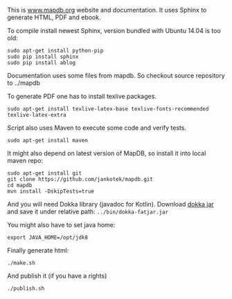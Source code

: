 This is www.mapdb.org website and documentation. It uses Sphinx to generate HTML, PDF and ebook.

To compile install newest Sphinx, version bundled with Ubuntu 14.04 is too old:

    sudo apt-get install python-pip
    sudo pip install sphinx
    sudo pip install ablog

Documentation uses some files from mapdb. So checkout source repository to ../mapdb

To generate PDF one has to install texlive packages.

    sudo apt-get install texlive-latex-base texlive-fonts-recommended texlive-latex-extra

Script also uses Maven to execute some code and verify tests. 

    sudo apt-get install maven
    
It might also depend on latest version of MapDB, so install it into local maven repo:
    
    sudo apt-get install git
    git clone https://github.com/jankotek/mapdb.git
    cd mapdb
    mvn install -DskipTests=true

And you will need Dokka library (javadoc for Kotlin). Download [dokka jar](https://github.com/Kotlin/dokka/releases) and save it under relative path: `../bin/dokka-fatjar.jar`

You might also have to set java home:

    export JAVA_HOME=/opt/jdk8

Finally generate html:

    ./make.sh

And publish it (if you have a rights)

    ./publish.sh

